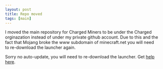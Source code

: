 ```yaml
---
layout: post
title: Repo moved
tags: [main]
---
```


I moved the main repository for Charged Miners to be under the Charged
orginazation instead of under my private github account. Due to this and the
fact that Mojang broke the www subdomain of minecraft.net you will need to
re-download the launcher again.

Sorry no auto-update, you will need to re-download the launcher.
Get [help here](/help.html). 
